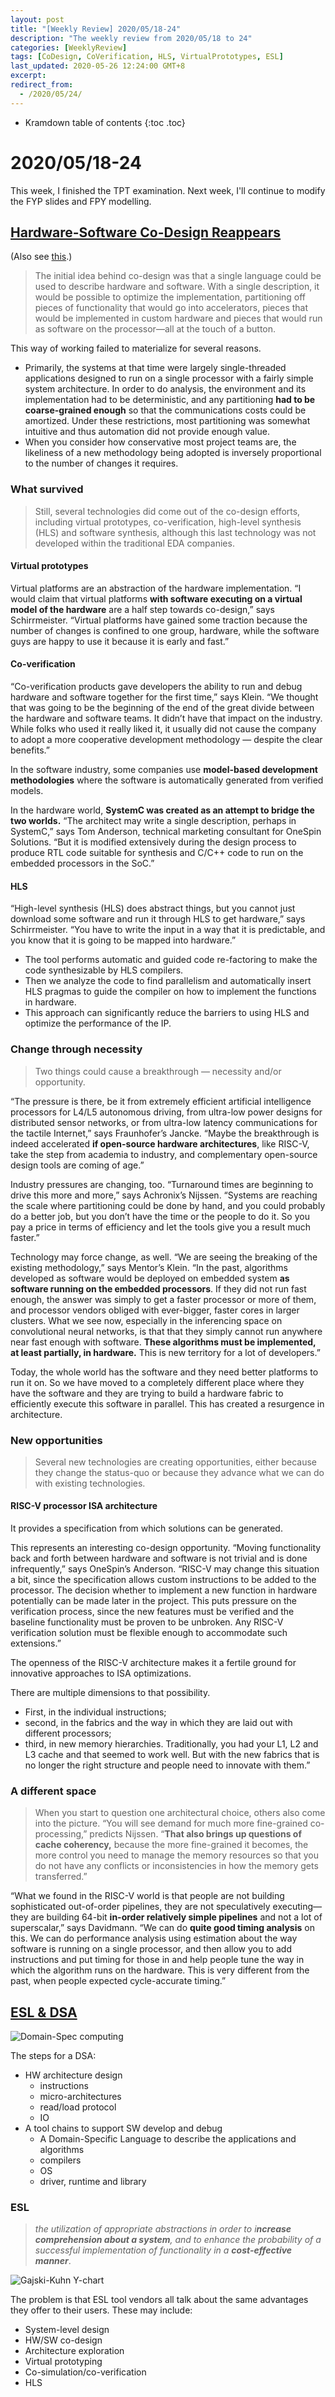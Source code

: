 ```yaml
---
layout: post
title: "[Weekly Review] 2020/05/18-24"
description: "The weekly review from 2020/05/18 to 24"
categories: [WeeklyReview]
tags: [CoDesign, CoVerification, HLS, VirtualPrototypes, ESL]
last_updated: 2020-05-26 12:24:00 GMT+8
excerpt: 
redirect_from:
  - /2020/05/24/
---
```


* Kramdown table of contents
{:toc .toc}
# 2020/05/18-24

This week, I finished the TPT examination. Next week, I'll continue to modify the FYP slides and FPY modelling.

## [Hardware-Software Co-Design Reappears](https://semiengineering.com/hardware-software-co-design-reappears/)

\(Also see [this](https://zhuanlan.zhihu.com/p/76666880).\)

> The initial idea behind co-design was that a single language could be  used to describe hardware and software. With a single description, it  would be possible to optimize the implementation, partitioning off  pieces of functionality that would go into accelerators, pieces that  would be implemented in custom hardware and pieces that would run as  software on the processor—all at the touch of a button.

This way of working failed to materialize for several reasons.  

+ Primarily, the systems at that time were largely single-threaded  applications designed to run on a single processor with a fairly simple  system architecture. In order to do analysis, the environment and its  implementation had to be deterministic, and any partitioning **had to be  coarse-grained enough** so that the communications costs could be  amortized. Under these restrictions, most partitioning was somewhat  intuitive and thus automation did not provide enough value.
+ When you consider how conservative most project teams are, the  likeliness of a new methodology being adopted is inversely proportional  to the number of changes it requires.

### What survived

> Still, several technologies did come out of the co-design efforts,  including virtual prototypes, co-verification, high-level synthesis  (HLS) and software synthesis, although this last technology was not  developed within the traditional EDA companies.

#### Virtual prototypes

Virtual platforms are an abstraction of the hardware implementation. “I would claim that virtual platforms **with software executing on a virtual model of the hardware** are a half step towards co-design,” says Schirrmeister. “Virtual platforms have gained some traction because the number of changes is confined to one group, hardware, while the software guys are happy to use it because it is early and fast.”

#### Co-verification

 “Co-verification products gave developers the ability to run and debug  hardware and software together for the first time,” says Klein. “We  thought that was going to be the beginning of the end of the great  divide between the hardware and software teams. It didn’t have that  impact on the industry. While folks who used it really liked it, it  usually did not cause the company to adopt a more cooperative  development methodology — despite the clear benefits.”

In the software industry, some companies use **model-based development methodologies** where the software is automatically generated from  verified models.

In the hardware world, **SystemC was created as an attempt to bridge the two worlds.** “The architect may write a single description, perhaps in SystemC,” says Tom Anderson, technical marketing consultant for OneSpin Solutions. “But it is modified extensively during the design process to produce RTL code suitable for synthesis and C/C++ code to run on the embedded processors in the SoC.”

#### HLS

 “High-level synthesis (HLS) does abstract things, but you cannot just download some software and run it through HLS to get hardware,” says Schirrmeister. “You have to write the input in a way that it is predictable, and you know that it is going to be mapped into hardware.”

+ The tool performs automatic and guided code re-factoring to make the  code synthesizable by HLS compilers. 
+ Then we analyze the code to find  parallelism and automatically insert HLS pragmas to guide the compiler  on how to implement the functions in hardware. 
+ This approach can  significantly reduce the barriers to using HLS and optimize the  performance of the IP.

### Change through necessity

> Two things could cause a breakthrough — necessity and/or opportunity.

“The pressure is there, be it from extremely efficient artificial  intelligence processors for L4/L5 autonomous driving, from ultra-low  power designs for distributed sensor networks, or from ultra-low latency communications for the tactile Internet,” says Fraunhofer’s Jancke.  “Maybe the breakthrough is indeed accelerated **if open-source hardware  architectures**, like RISC-V, take the step from academia to industry, and complementary open-source design tools are coming of age.”

Industry pressures are changing, too. “Turnaround times are beginning to drive this more and more,” says Achronix’s Nijssen. “Systems are  reaching the scale where partitioning could be done by hand, and you  could probably do a better job, but you don’t have the time or the  people to do it. So you pay a price in terms of efficiency and let the  tools give you a result much faster.”

Technology may force change, as well. “We are seeing the breaking of the existing methodology,” says Mentor’s Klein. “In the past, algorithms developed as software would be deployed on embedded system **as software running on the embedded processors**. If they did not run fast enough, the answer was simply to get a faster processor or more of them, and processor vendors obliged with ever-bigger, faster cores in larger clusters. What we see now, especially in the inferencing space on convolutional neural networks, is that that they simply cannot run anywhere near fast enough with software. **These algorithms must be implemented, at least partially, in hardware.** This is new territory for a lot of developers.”

Today, the whole world has the software and they need better platforms  to run it on. So we have moved to a completely different place where  they have the software and they are trying to build a hardware fabric to efficiently execute this software in parallel. This has created a  resurgence in architecture.

### New opportunities

> Several new technologies are creating opportunities, either because they change the status-quo or because they advance what we can do with  existing technologies.

#### RISC-V processor ISA architecture

It provides a specification from which solutions can be generated.

This represents an interesting co-design opportunity. “Moving  functionality back and forth between hardware and software is not  trivial and is done infrequently,” says OneSpin’s Anderson. “RISC-V may  change this situation a bit, since the specification allows custom  instructions to be added to the processor. The decision whether to  implement a new function in hardware potentially can be made later in  the project. This puts pressure on the verification process, since the  new features must be verified and the baseline functionality must be  proven to be unbroken. Any RISC-V verification solution must be flexible enough to accommodate such extensions.”

The openness of the RISC-V architecture makes it a fertile ground for innovative approaches to ISA optimizations.

There are multiple dimensions to that possibility. 

+ First, in the  individual instructions; 
+ second, in the fabrics and the way in which  they are laid out with different processors;
+ third, in new memory  hierarchies. Traditionally, you had your L1, L2 and L3 cache and that  seemed to work well. But with the new fabrics that is no longer the  right structure and people need to innovate with them.”

### A different space

> When you start to question one architectural choice, others also come  into the picture. “You will see demand for much more fine-grained  co-processing,” predicts Nijssen. “**That also brings up questions of  cache coherency,** because the more fine-grained it becomes, the more  control you need to manage the memory resources so that you do not have  any conflicts or inconsistencies in how the memory gets transferred.”

“What we found in the RISC-V world is that people are not building  sophisticated out-of-order pipelines, they are not speculatively  executing—they are building 64-bit **in-order relatively simple pipelines**  and not a lot of superscalar,” says Davidmann. “We can do **quite good  timing analysis** on this. We can do performance analysis using estimation about the way software is running on a single processor, and then allow you to add instructions and put timing for those in and help people  tune the way in which the algorithm runs on the hardware. This is very  different from the past, when people expected cycle-accurate timing.”

## [ESL & DSA](https://mp.weixin.qq.com/s?__biz=MzI3MDQ2MjA3OA==&mid=2247484872&idx=1&sn=426f743ef62c99b5be840deca3278e1a&chksm=ead1f8d9dda671cf36f03d9029f4177c211e0fe7001ae131eb833339e69858da7049c5a9b24c)

![Domain-Spec computing](https://raw.githubusercontent.com/SingularityKChen/PicUpload/master/img/20200526122147.webp)

The steps for a DSA:

+ HW architecture design
  + instructions
  + micro-architectures
  + read/load protocol
  + IO
+ A tool chains to support SW develop and debug
  + A Domain-Specific Language to describe the applications and algorithms
  + compilers
  + OS
  + driver, runtime and library

### ESL

> *the utilization of* *appropriate abstractions* *in order to* *i**ncrease comprehension about a system**, and to* *enhance the probability of a successful implementation* *of functionality in a* ***cost-effective manner***.

![Gajski-Kuhn Y-chart](https://raw.githubusercontent.com/SingularityKChen/PicUpload/master/img/20200526124235Gajski-Kuhn%20Y-chart.webp)

The problem is that ESL tool vendors all talk about the same advantages they offer to their users. These may include:

- System-level design
- HW/SW co-design
- Architecture exploration
- Virtual prototyping
- Co-simulation/co-verification
- HLS